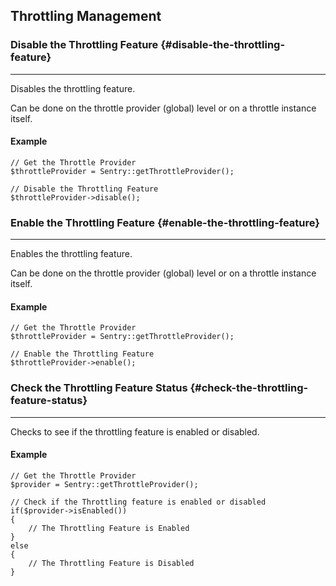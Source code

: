 ## Throttling Management

### Disable the Throttling Feature {#disable-the-throttling-feature}

---

Disables the throttling feature.

Can be done on the throttle provider (global) level or on a throttle instance itself.

#### Example

	// Get the Throttle Provider
	$throttleProvider = Sentry::getThrottleProvider();

	// Disable the Throttling Feature
	$throttleProvider->disable();

### Enable the Throttling Feature {#enable-the-throttling-feature}

---

Enables the throttling feature.

Can be done on the throttle provider (global) level or on a throttle instance itself.

#### Example

	// Get the Throttle Provider
	$throttleProvider = Sentry::getThrottleProvider();

	// Enable the Throttling Feature
	$throttleProvider->enable();

### Check the Throttling Feature Status {#check-the-throttling-feature-status}

---

Checks to see if the throttling feature is enabled or disabled.

#### Example

	// Get the Throttle Provider
	$provider = Sentry::getThrottleProvider();

	// Check if the Throttling feature is enabled or disabled
	if($provider->isEnabled())
	{
		// The Throttling Feature is Enabled
	}
	else
	{
		// The Throttling Feature is Disabled
	}
